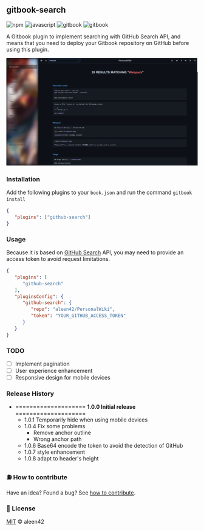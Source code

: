 ## gitbook-search

![npm](https://aleen42.github.io/badges/src/npm.svg) ![javascript](https://aleen42.github.io/badges/src/javascript.svg) ![gitbook](https://aleen42.github.io/badges/src/gitbook_1.svg) ![gitbook](https://aleen42.github.io/badges/src/gitbook_2.svg)

A Gitbook plugin to implement searching with GitHub Search API, and means that you need to deploy your Gitbook repository on GitHub before using this plugin.

![github-search](./preview.png)

### Installation

Add the following plugins to your `book.json` and run the command `gitbook install`

```json
{
   "plugins": ["github-search"]
}
```

### Usage

Because it is based on [GitHub Search](https://docs.github.com/en/rest/reference/search#search-code) API, you may need to provide an access token to avoid request limitations.

```json
{
   "plugins": [
      "github-search"
   ],
   "pluginsConfig": {
      "github-search": {
         "repo": "aleen42/PersonalWiki",
         "token": "YOUR_GITHUB_ACCESS_TOKEN"
      }
   }
}
```

### TODO

- [ ] Implement pagination
- [ ] User experience enhancement
- [ ] Responsive design for mobile devices

### Release History

* ==================== **1.0.0 Initial release** ====================
    * 1.0.1 Temporarily hide when using mobile devices
    * 1.0.4 Fix some problems
        * Remove anchor outline
        * Wrong anchor path
    * 1.0.6 Base64 encode the token to avoid the detection of GitHub
    * 1.0.7 style enhancement
    * 1.0.8 adapt to header's height

### :fuelpump: How to contribute

Have an idea? Found a bug? See [how to contribute](https://wiki.aleen42.com/contribution.html).

### :scroll: License

[MIT](https://wiki.aleen42.com/MIT.html) © aleen42
